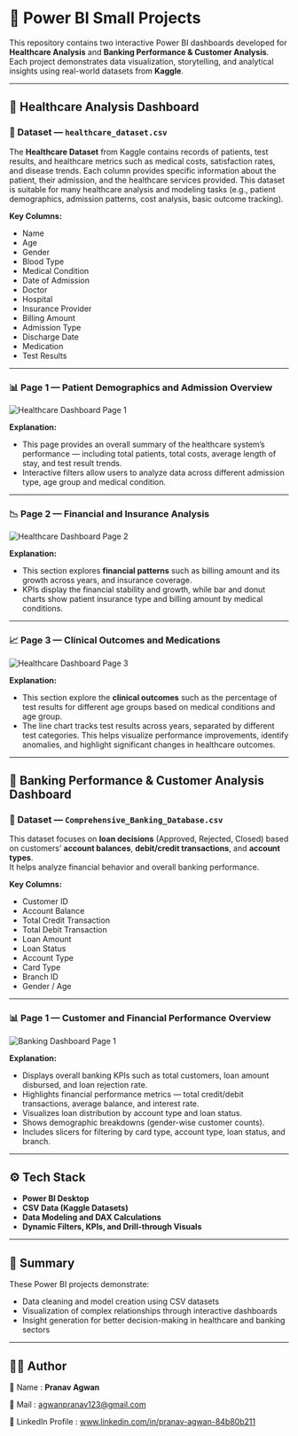 # 🧠 Power BI Small Projects

This repository contains two interactive Power BI dashboards developed for **Healthcare Analysis** and **Banking Performance & Customer Analysis**.  
Each project demonstrates data visualization, storytelling, and analytical insights using real-world datasets from **Kaggle**.

---

## 🏥 Healthcare Analysis Dashboard

### 📘 Dataset — `healthcare_dataset.csv`
The **Healthcare Dataset** from Kaggle contains records of patients, test results, and healthcare metrics such as medical costs, satisfaction rates, and disease trends. Each column provides specific information about the patient, their admission, and the healthcare services provided. This dataset is suitable for many healthcare analysis and modeling tasks (e.g., patient demographics, admission patterns, cost analysis, basic outcome tracking).

**Key Columns:**
- Name  
- Age  
- Gender  
- Blood Type  
- Medical Condition  
- Date of Admission  
- Doctor  
- Hospital  
- Insurance Provider  
- Billing Amount  
- Admission Type  
- Discharge Date  
- Medication  
- Test Results  
---

### 📊 Page 1 — Patient Demographics and Admission Overview
![Healthcare Dashboard Page 1](screenshots/healthcare_page1.png)

**Explanation:**  
- This page provides an overall summary of the healthcare system’s performance — including total patients, total costs, average length of stay, and test result trends.  
- Interactive filters allow users to analyze data across different admission type, age group and medical condition.

---

### 📉 Page 2 — Financial and Insurance Analysis
![Healthcare Dashboard Page 2](screenshots/healthcare_page2.png)

**Explanation:**  
- This section explores **financial patterns** such as billing amount and its growth across years, and insurance coverage.
- KPIs display the financial stability and growth, while bar and donut charts show patient insurance type and billing amount by medical conditions.

---

### 📈 Page 3 — Clinical Outcomes and Medications
![Healthcare Dashboard Page 3](screenshots/healthcare_page3.png)

**Explanation:**  
- This section explore the **clinical outcomes** such as the percentage of test results for different age groups based on medical conditions and age group.
- The line chart tracks test results across years, separated by different test categories. This helps visualize performance improvements, identify anomalies, and highlight significant changes in healthcare outcomes.

---

## 🏦 Banking Performance & Customer Analysis Dashboard

### 📘 Dataset — `Comprehensive_Banking_Database.csv`
This dataset focuses on **loan decisions** (Approved, Rejected, Closed) based on customers’ **account balances**, **debit/credit transactions**, and **account types**.  
It helps analyze financial behavior and overall banking performance.

**Key Columns:**
- Customer ID  
- Account Balance  
- Total Credit Transaction  
- Total Debit Transaction  
- Loan Amount  
- Loan Status  
- Account Type  
- Card Type  
- Branch ID  
- Gender / Age  
---

### 📊 Page 1 — Customer and Financial Performance Overview
![Banking Dashboard Page 1](screenshots/banking_page1.png)

**Explanation:**  
- Displays overall banking KPIs such as total customers, loan amount disbursed, and loan rejection rate.  
- Highlights financial performance metrics — total credit/debit transactions, average balance, and interest rate.  
- Visualizes loan distribution by account type and loan status.  
- Shows demographic breakdowns (gender-wise customer counts).  
- Includes slicers for filtering by card type, account type, loan status, and branch.  

---

## ⚙️ Tech Stack

- **Power BI Desktop**
- **CSV Data (Kaggle Datasets)**
- **Data Modeling and DAX Calculations**
- **Dynamic Filters, KPIs, and Drill-through Visuals**

---

## 📜 Summary

These Power BI projects demonstrate:
- Data cleaning and model creation using CSV datasets  
- Visualization of complex relationships through interactive dashboards  
- Insight generation for better decision-making in healthcare and banking sectors

---


## 👨‍💻 Author

👤 Name : **Pranav Agwan** 

📧 Mail : agwanpranav123@gmail.com 

🔗 LinkedIn Profile : www.linkedin.com/in/pranav-agwan-84b80b211  


